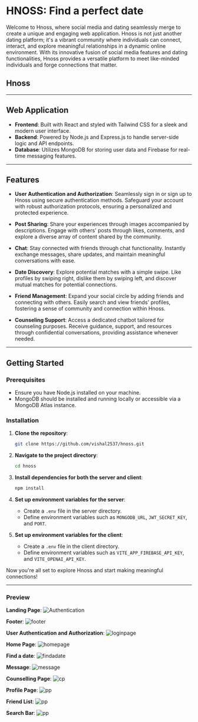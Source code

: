 # HNOSS: Find a perfect date

Welcome to Hnoss, where social media and dating seamlessly merge to create a unique and engaging web application. Hnoss is not just another dating platform; it's a vibrant community where individuals can connect, interact, and explore meaningful relationships in a dynamic online environment. With its innovative fusion of social media features and dating functionalities, Hnoss provides a versatile platform to meet like-minded individuals and forge connections that matter.

<!-- ![Hnoss Logo](https://example.com/hnoss-logo.png) -->

## Hnoss

---

## Web Application

- **Frontend**: Built with React and styled with Tailwind CSS for a sleek and modern user interface.
- **Backend**: Powered by Node.js and Express.js to handle server-side logic and API endpoints.
- **Database**: Utilizes MongoDB for storing user data and Firebase for real-time messaging features.

---

## Features

- **User Authentication and Authorization**: Seamlessly sign in or sign up to Hnoss using secure authentication methods. Safeguard your account with robust authorization protocols, ensuring a personalized and protected experience.

- **Post Sharing**: Share your experiences through images accompanied by descriptions. Engage with others' posts through likes, comments, and explore a diverse array of content shared by the community.

- **Chat**: Stay connected with friends through chat functionality. Instantly exchange messages, share updates, and maintain meaningful conversations with ease.

- **Date Discovery**: Explore potential matches with a simple swipe. Like profiles by swiping right, dislike them by swiping left, and discover mutual matches for potential connections.

- **Friend Management**: Expand your social circle by adding friends and connecting with others. Easily search and view friends' profiles, fostering a sense of community and connection within Hnoss.

- **Counseling Support**: Access a dedicated chatbot tailored for counseling purposes. Receive guidance, support, and resources through confidential conversations, providing assistance whenever needed.

---

## Getting Started

### Prerequisites

- Ensure you have Node.js installed on your machine.
- MongoDB should be installed and running locally or accessible via a MongoDB Atlas instance.

### Installation

1. **Clone the repository**:

    ```bash
    git clone https://github.com/vishal2537/hnoss.git
    ```

2. **Navigate to the project directory**:

    ```bash
    cd hnoss
    ```

3. **Install dependencies for both the server and client**:

    ```bash
    npm install
    ```

4. **Set up environment variables for the server**:
   - Create a `.env` file in the server directory.
   - Define environment variables such as `MONGODB_URL`, `JWT_SECRET_KEY`, and `PORT`.

5. **Set up environment variables for the client**:
    - Create a `.env` file in the client directory.
    - Define environment variables such as `VITE_APP_FIREBASE_API_KEY`, and `VITE_OPENAI_API_KEY`.

Now you're all set to explore Hnoss and start making meaningful connections!

---

### Preview
**Landing Page**: ![Authentication](images/LandingPage.png)

**Footer**: ![footer](images/footer.png)

**User Authentication and Authorization**: ![loginpage](images/loginpage.png)

**Home Page**: ![homepage](images/homePage.png)

**Find a date**: ![findadate](images/find-a-date.png)

**Message**: ![message](images/messagePage.png)

**Counselling Page**: ![cp](images/counsellingPage.png)

**Profile Page**: ![pp](images/profilePage.png)

**Friend List**: ![pp](images/friendList.png)

**Search Bar**: ![pp](images/searchBar.png)

<!-- **Note**:  -->